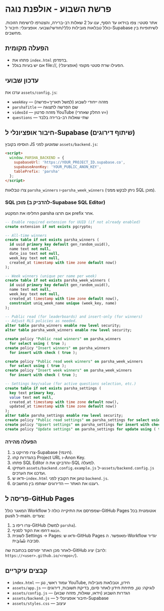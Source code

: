 # פרשת השבוע - אולפנת נוגה

אתר סטטי: צפו בוידאו עד הסוף, ענו על 2 שאלות רב-ברירה, והצטרפו לרשימת הזוכות. כולל טבלאות מובילות כללי/חודשי/שבועי. אופציונלי: חיבור ל-Supabase לשיתופיות בין מחשבים.

## הפעלה מקומית
- פתחו את `index.html` בדפדפן.
- אם יש בעיות בגלל file://, הפעילו שרת סטטי מקומי (אופציונלי).

## עדכון שבועי
ערכו את `assets/config.js`:
- `weekKey` — מזהה ייחודי לשבוע (למשל תאריך+פרשה)
- `parshaTitle` — שם הפרשה לתצוגה
- `videoId` — מזהה סרטון YouTube (החלק שאחרי v=)
- `questions` — שתי שאלות רב-ברירה בלבד

## חיבור אופציונלי ל-Supabase (שיתוף דירוגים)
הוסיפו בקובץ JS שמוטען לפני `assets/backend.js`:
```html
<script>
  window.PARSHA_BACKEND = {
    supabaseUrl: 'https://YOUR_PROJECT_ID.supabase.co',
    supabaseAnonKey: 'YOUR_PUBLIC_ANON_KEY',
    tablePrefix: 'parsha'
  };
</script>
```
צרו טבלאות `parsha_winners` ו-`parsha_week_winners` (ניתן לבקש ממני SQL מוכן).

### SQL מוכן (להדביק ב-Supabase SQL Editor)
החליפו את המקטע parsha אם תרצו prefix אחר.

```sql
-- Enable required extension for UUID (if not already enabled)
create extension if not exists pgcrypto;

-- All-time winners
create table if not exists parsha_winners (
  id uuid primary key default gen_random_uuid(),
  name text not null,
  date_iso text not null,
  week_key text not null,
  created_at timestamp with time zone default now()
);

-- Week winners (unique per name per week)
create table if not exists parsha_week_winners (
  id uuid primary key default gen_random_uuid(),
  name text not null,
  week_key text not null,
  created_at timestamp with time zone default now(),
  constraint uniq_week_name unique (week_key, name)
);

-- Public read (for leaderboards) and insert-only (for winners)
-- Adjust RLS policies as needed.
alter table parsha_winners enable row level security;
alter table parsha_week_winners enable row level security;

create policy "Public read winners" on parsha_winners
  for select using ( true );
create policy "Insert winners" on parsha_winners
  for insert with check ( true );

create policy "Public read week winners" on parsha_week_winners
  for select using ( true );
create policy "Insert week winners" on parsha_week_winners
  for insert with check ( true );

-- Settings key/value (for active questions selection, etc.)
create table if not exists parsha_settings (
  key text primary key,
  value text not null,
  created_at timestamp with time zone default now(),
  updated_at timestamp with time zone default now()
);
alter table parsha_settings enable row level security;
create policy "Public read settings" on parsha_settings for select using ( true );
create policy "Upsert settings" on parsha_settings for insert with check ( true );
create policy "Update settings" on parsha_settings for update using ( true ) with check ( true );
```

### הפעלה מהירה
1. צרו פרויקט ב-Supabase (חינמי).
2. בהגדרות קחו Project URL ו-Anon Key.
3. פתחו SQL Editor והדביקו את ה-SQL למעלה.
4. העתיקו `assets/backend.config.example.js` ל-`assets/backend.config.js` ועדכנו את הערכים.
5. ודאו ש-`index.html` טוען את הקובץ לפני `backend.js`.
6. רעננו את האתר — הדירוגים ישותפו בין מחשבים.

## פריסה ל-GitHub Pages
המאגר כולל Workflow שמפרסם את התיקייה כולה ל-GitHub Pages אוטומטית בכל push ל-main.
צעדים:
1. צרו ריפו ב-GitHub (למשל `parsha`).
2. דחפו את הקוד לסניף `main`.
3. לשונית Settings → Pages: ודאו ש-GitHub Pages מאופשר. ה-Workflow יגדיר סביבה تلقائית.

לאחר מכן האתר יפורסם בכתובת שה-GitHub יציג (לרוב: `https://<user>.github.io/<repo>/`).

## קבצים עיקריים
- `index.html` — עמוד ראשי, נגן YouTube, חידון, וטבלאות מובילות
- `assets/app.js` — לוגיקה: נגן, פתיחת חידון לאחר סיום, בדיקת תשובות, דירוגים
- `assets/config.js` — הגדרות השבוע (וידאו, שאלות, מזהה שבוע)
- `assets/backend.js` — חיבור אופציונלי ל-Supabase
- `assets/styles.css` — עיצוב
